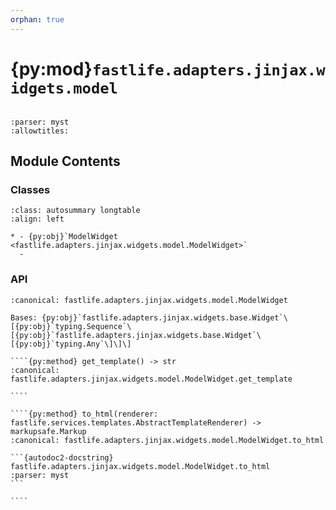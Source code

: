 ```yaml
---
orphan: true
---
```


# {py:mod}`fastlife.adapters.jinjax.widgets.model`

```{py:module} fastlife.adapters.jinjax.widgets.model
```

```{autodoc2-docstring} fastlife.adapters.jinjax.widgets.model
:parser: myst
:allowtitles:
```

## Module Contents

### Classes

````{list-table}
:class: autosummary longtable
:align: left

* - {py:obj}`ModelWidget <fastlife.adapters.jinjax.widgets.model.ModelWidget>`
  -
````

### API

`````{py:class} ModelWidget(name: str, *, value: typing.Sequence[fastlife.adapters.jinjax.widgets.base.Widget[typing.Any]], error: str | None = None, removable: bool, title: str, hint: str | None = None, aria_label: str | None = None, token: str, nested: bool)
:canonical: fastlife.adapters.jinjax.widgets.model.ModelWidget

Bases: {py:obj}`fastlife.adapters.jinjax.widgets.base.Widget`\[{py:obj}`typing.Sequence`\[{py:obj}`fastlife.adapters.jinjax.widgets.base.Widget`\[{py:obj}`typing.Any`\]\]\]

````{py:method} get_template() -> str
:canonical: fastlife.adapters.jinjax.widgets.model.ModelWidget.get_template

````

````{py:method} to_html(renderer: fastlife.services.templates.AbstractTemplateRenderer) -> markupsafe.Markup
:canonical: fastlife.adapters.jinjax.widgets.model.ModelWidget.to_html

```{autodoc2-docstring} fastlife.adapters.jinjax.widgets.model.ModelWidget.to_html
:parser: myst
```

````

`````
